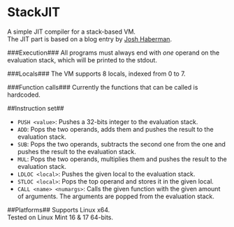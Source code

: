 StackJIT
========

A simple JIT compiler for a stack-based VM.
<br>
The JIT part is based on a blog entry by [Josh Haberman](http://blog.reverberate.org/2012/12/hello-jit-world-joy-of-simple-jits.html).

###Execution###
All programs must always end with _one_ operand on the evaluation stack, which will be printed
to the stdout.

###Locals###
The VM supports 8 locals, indexed from 0 to 7.

###Function calls###
Currently the functions that can be called is hardcoded.

##Instruction set##
* `PUSH <value>`: Pushes a 32-bits integer to the evaluation stack.
* `ADD`: Pops the two operands, adds them and pushes the result to the evaluation stack.
* `SUB`: Pops the two operands, subtracts the second one from the one and pushes the result to the evaluation stack.
* `MUL`: Pops the two operands, multiplies them and pushes the result to the evaluation stack.
* `LDLOC <local>`: Pushes the given local to the evaluation stack.
* `STLOC <local>`: Pops the top operand and stores it in the given local.
* `CALL <name> <numargs>`: Calls the given function with the given amount of arguments. The arguments are popped from the evaluation stack.

##Platforms##
Supports Linux x64.
<br>
Tested on Linux Mint 16 & 17 64-bits.
